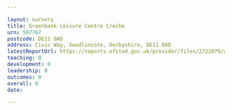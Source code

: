 ```yaml
---

layout: nursery
title: Greenbank Leisure Centre Creche
urn: 507767
postcode: DE11 0AD
address: Civic Way, Swadlincote, Derbyshire, DE11 0AD
latestReportUrl: https://reports.ofsted.gov.uk/provider/files/2722079/urn/507767.pdf
teaching: 0
development: 0
leadership: 0
outcomes: 0
overall: 0
date: 

---
```

